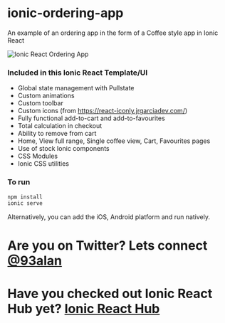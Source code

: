 # ionic-ordering-app
An example of an ordering app in the form of a Coffee style app in Ionic React

![Ionic React Ordering App](ttps://repository-images.githubusercontent.com/359174095/218b9600-a061-11eb-8313-2b1cc91405fe)

### Included in this Ionic React Template/UI
* Global state management with Pullstate
* Custom animations
* Custom toolbar
* Custom icons (from https://react-iconly.jrgarciadev.com/)
* Fully functional add-to-cart and add-to-favourites
* Total calculation in checkout
* Ability to remove from cart
* Home, View full range, Single coffee view, Cart, Favourites pages
* Use of stock Ionic components
* CSS Modules
* Ionic CSS utilities

### To run

```javascript
npm install
ionic serve
```

Alternatively, you can add the iOS, Android platform and run natively.

# Are you on Twitter? Lets connect [@93alan](https://twitter.com/93alan)
# Have you checked out Ionic React Hub yet? [Ionic React Hub](https://ionicreacthub.com)
